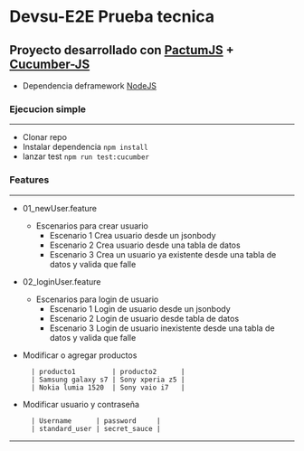 # Devsu-E2E Prueba tecnica

## Proyecto desarrollado con [PactumJS](https://github.com/pactumjs/pactum) + [Cucumber-JS](https://github.com/cucumber/cucumber-js)

- Dependencia deframework [NodeJS](https://nodejs.org/en/download)
### Ejecucion simple

---

- Clonar repo
- Instalar dependencia `npm install`
- lanzar test `npm run test:cucumber`


### Features
---
- 01_newUser.feature
  - Escenarios para crear usuario
    - Escenario 1 Crea usuario desde un jsonbody
    - Escenario 2 Crea usuario desde una tabla de datos
    - Escenario 3 Crea un usuario ya existente desde una tabla de datos y valida que falle
    
- 02_loginUser.feature
  - Escenarios para login de usuario
    - Escenario 1 Login de usuario desde un jsonbody
    - Escenario 2 Login de usuario desde tabla de datos
    - Escenario 3 Login de usuario inexistente desde una tabla de datos y valida que falle


- Modificar o agregar productos
  ```
    | producto1         | producto2      |
    | Samsung galaxy s7 | Sony xperia z5 |
    | Nokia lumia 1520  | Sony vaio i7   |
  ```
- Modificar usuario y contraseña
  ```
    | Username      | password     |
    | standard_user | secret_sauce |
  ```

---
